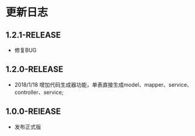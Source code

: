# 更新日志

## 1.2.1-RELEASE

- 修复BUG

## 1.2.0-RELEASE

- 2018/1/18 增加代码生成器功能，单表直接生成model、mapper、service、controller、service;

## 1.0.0-RElEASE

- 发布正式版